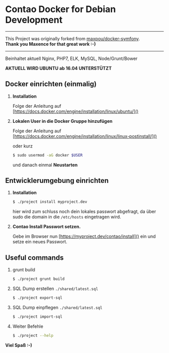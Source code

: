 # Contao Docker for Debian Development

---
This Project was originally forked from [maxpou/docker-symfony](https://github.com/maxpou/docker-symfony).  
**Thank you Maxence for that great work :-)**    

---

Beinhaltet aktuell Nginx, PHP7, ELK, MySQL, Node/Grunt/Bower

**AKTUELL WIRD UBUNTU ab 16.04 UNTERSTÜTZT**

## Docker einrichten (einmalig)

1. **Installation**  

   Folge der Anleitung auf [https://docs.docker.com/engine/installation/linux/ubuntu/]()

2. **Lokalen User in die Docker Gruppe hinzufügen**  

   Folge der Anleitung auf [https://docs.docker.com/engine/installation/linux/linux-postinstall/]()
   
   oder kurz

   ```bash
   $ sudo usermod -aG docker $USER
   ```
   
   und danach einmal **Neustarten**
   
## Entwicklerumgebung einrichten

1. **Installation**  

    ```bash
    $ ./project install myproject.dev
    ```
    
    hier wird zum schluss noch dein lokales passwort abgefragt, da über sudo die domain in die `/etc/hosts` eingetragen wird.

2. **Contao Install Passwort setzen.**  

    Gebe im Browser nun [https://myproject.dev/contao/install]() ein und setze ein neues Passwort.
    
## Useful commands

1. grunt build

    ```bash
    $ ./project grunt build
    ```

2. SQL Dump erstellen `./shared/latest.sql`

    ```bash
    $ ./project export-sql
    ```

3. SQL Dump einpflegen `./shared/latest.sql`

    ```bash
    $ ./project import-sql
    ```

4. Weiter Befehle

    ```bash
    $ ./project --help
    ```
    
__Viel Spaß :-)__
